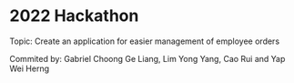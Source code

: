 # 2022 Hackathon

Topic: Create an application for easier management of employee orders

Commited by: Gabriel Choong Ge Liang, Lim Yong Yang, Cao Rui and Yap Wei Herng
